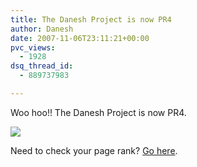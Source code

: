 ```yaml
---
title: The Danesh Project is now PR4
author: Danesh
date: 2007-11-06T23:11:21+00:00
pvc_views:
  - 1928
dsq_thread_id:
  - 889737983

---
```

Woo hoo!! The Danesh Project is now PR4.

[<img src="http://i62.photobucket.com/albums/h100/vwvr9/pr4.png" border="0" />][1]

Need to check your page rank? [Go here][2].

 [1]: http://www.iwebtool.com/pagerank_checker?domain=http%3A%2F%2Fthedaneshproject.com
 [2]: http://www.iwebtool.com/pagerank_checker